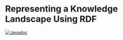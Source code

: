 # Representing a Knowledge Landscape Using RDF
[![Javadoc](https://img.shields.io/badge/Javadoc-available-green.svg)](https://andimon.github.io/rdf-kl/)



